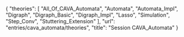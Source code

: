 {
    "theories": [
        "All_Of_CAVA_Automata",
        "Automata",
        "Automata_Impl",
        "Digraph",
        "Digraph_Basic",
        "Digraph_Impl",
        "Lasso",
        "Simulation",
        "Step_Conv",
        "Stuttering_Extension"
    ],
    "url": "entries/cava_automata/theories",
    "title": "Session CAVA_Automata"
}